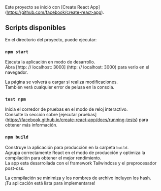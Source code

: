Este proyecto se inició con [Create React App] (https://github.com/facebook/create-react-app).

## Scripts disponibles

En el directorio del proyecto, puede ejecutar:

### `npm start`

Ejecuta la aplicación en modo de desarrollo. <br />
Abra [http: // localhost: 3000] (http: // localhost: 3000) para verlo en el navegador.

La página se volverá a cargar si realiza modificaciones. <br />
También verá cualquier error de pelusa en la consola.

### `test npm`

Inicia el corredor de pruebas en el modo de reloj interactivo. <br />
Consulte la sección sobre [ejecutar pruebas] (https://facebook.github.io/create-react-app/docs/running-tests) para obtener más información.

### `npm build`

Construye la aplicación para producción en la carpeta `build`. <br />
Agrupa correctamente React en el modo de producción y optimiza la compilación para obtener el mejor rendimiento. <br />
La app esta desarrollada con el framework Tailwindcss y el preprocesador post-css. 

La compilación se minimiza y los nombres de archivo incluyen los hash. <br />
¡Tu aplicación está lista para implementarse!


